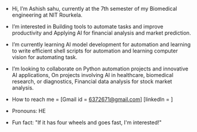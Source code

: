 -  Hi, I’m Ashish sahu, currently at  the 7th semester of my Biomedical engineering at  NIT Rourkela.
-  I’m interested in Building tools to automate tasks and improve productivity  and  Applying  AI for financial analysis and market prediction.
-  I’m  currently learning AI model  development for automation and learning to write  efficient shell scripts for automation and learning computer vision for automating task.

-  I’m looking to  collaborate on Python  automation projects and innovative  AI applications, On projects involving AI in healthcare, biomedical research, or diagnostics, Financial data  analysis for stock  market analysis.


-  How to reach me = [Gmail id = 6372671@gmail.com] [linkedIn = ]
-  Pronouns: HE
-  Fun fact:  "If it has four wheels and goes fast, I'm interested!" 

<!---
Ashish-s2/Ashish-s2 is a  special  repository  because its`README.md` (this file) appears on your GitHub profile.
You can click the Preview link to take a look at your changes.
--->
